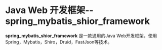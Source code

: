 Java Web 开发框架--spring_mybatis_shior_framework
====

**spring_mybatis_shior_framework** 是一款通用的Java Web开发框架，使用Spring，Mybatis，Shiro，Druid，FastJson等技术。




